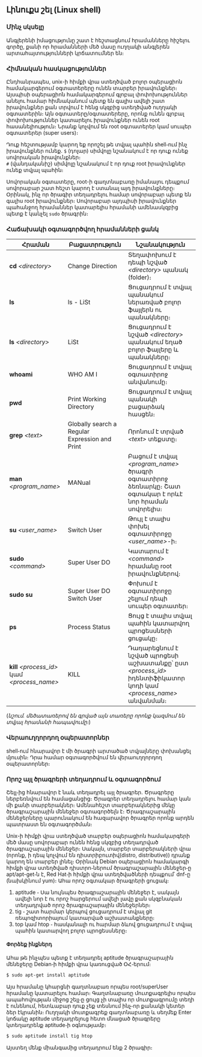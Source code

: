 ## <b>Լինուքս շել (Linux shell)</b>

### <b>Մինչ սկսելը</b>
Անգլերենի իմացությունը շատ է հեշտացնում հրամանները հիշելու գործը, քանի որ հրամանների մեծ մասը ուղղակի անգլերեն արտահայտությունների կրճատումներ են։

### <b>Հիմնական հասկացություններ</b>
Ընդհանրապես, unix-ի հիմքի վրա ստեղծված բոլոր օպերացիոն համակարգերում օգտատերերը ունեն տարբեր իրավունքներ։ Այսպիսի օպերացիոն համակարգերում գլոբալ փոփոխություններ անելու համար հիմնականում պետք են գալիս ավելի շատ իրավունքներ քան տրվում է հենց սկզբից ստեղծված ուղղակի օգտատերին։ Այն օգտատերը/օգտատերերը, որոնք ունեն գլոբալ փոփոխություններ կատարելու իրավունքներ ունեն root հասանելիություն։ Նրանք կոչվում են root օգտատերեր կամ սուպեր օգտատերեր (super users)։  

Դուք հեշտությամբ կարող եք որոշել թե տվյալ պահին shell֊ում ինչ իրավունքներ ունեք․
`$` (դոլար) սիմվոլը նշանակում է որ դուք ունեք սովորական իրավունքներ։  
`#` (վանդականիշ) սիմվոլը նշանակում է որ դուք root իրավունքներ ունեք տվյալ պահին։  

Սովորական օգտատերը, root-ի գաղտնաբառը իմանալու դեպքում սովորաբար շատ հեշտ կարող է ստանալ այդ իրավունքները։ Օրինակ, ինչ որ ծրագիր տեղադրելու համար սովորաբար պետք են գալիս root իրավունքներ։ Սովորաբար այդպիսի իրավունքներ պահանջող հրամաններ կատարելիս հրամանի ամենասկզբից պետք է կանչել `sudo` ծրագրին։

### <b>Հաճախակի օգտագործվող հրամանների ցանկ</b>
<b>Հրաման</b>  | <b>Բացատրություն</b> | <b>Նշանակություն</b>
------------- | ------------- |-------------
**cd** *\<directory\>*  | Change Direction | Տեղափոխում է դեպի նշված *\<directory\>* պանակ (folder)։
**ls**  | ls - LiSt | Ցուցադրում է տվյալ պանակում ներառված բոլոր ֆայլերն ու պանակները։
**ls** *\<directory\>* | LiSt | Ցուցադրում է նշված *\<directory\>* պանակում եղած բոլոր ֆայլերը և պանակները։
**whoami** | WHO AM I | Ցուցադրում է տվյալ օգտատիրոջ անվանումը։
**pwd** | Print Working Directory | Ցուցադրում է տվյալ պանակի բացարձակ հասցեն։
**grep** *\<text\>* | Globally search a Regular Expression and Print | Որոնում է տրված *\<text\>* տեքստը։
**man** *\<program_name\>* | MANual | Բացում է տվյալ *\<program_name\>* ծրագրի օգտատիրոջ ձեռնարկը։ Շատ օգտակար է որևէ նոր հրաման սովորելիս։
**su** *\<user_name\>* | Switch User | Թույլ է տալիս փոխել օգտատիրոջը *\<user_name\>*-ի։
**sudo** *\<command\>* | Super User DO | Կատարում է *\<command\>* հրամանը root իրավունքներով։
**sudo su** | Super User DO Switch User | Փոխում է օգտատիրոջը շելլում դեպի սուպեր օգտատեր։
**ps** | Process Status | Ցույց է տալիս տվյալ պահին կատարվող պրոցեսսների ցուցակը։
**kill** *\<process_id\>* կամ *\<process_name\>* | KILL | Դադարեցնում է նշված պրոցեսի աշխատանքը՝ ըստ *\<process_id\>* իդենտիֆիկատոր կոդի կամ *\<process_name\>* անվանման։
(*նշում․ մեծատառերով են գրված այն տառերը որոնք կազմում են տվյալ հրամանի հապավումը։*)

### <b>Վերաուղղորդող օպերատորներ</b>
shell֊ում հնարավոր է մի ծրագրի արտածած տվյալները փոխանցել մյուսին։ Դրա համար օգտագործվում են վերաուղղորդող օպերատորներ։

### <b>Որոշ այլ ծրագրերի տեղադրում և օգտագործում</b>
Շելլ֊ից հնարավոր է նաև տեղադրել այլ ծրագրեր․ Ծրագրերը ներբեռնվում են համացանցից։ Ծրագրեր տեղադրելու համար կան մի քանի տարբերակներ։ Ամենահեշտ տարբերակներից մեկը ծրագրաշարային մենեջեր օգտագործելն է։ Ծրագրաշարային մենեջերները պարունակում են հազարավոր ծրագրեր որոնք արդեն պատրաստ են օգտագործման։  

Unix-ի հիմքի վրա ստեղծված տարբեր օպերացիոն համակարգերի մեծ մասը սովորաբար ունեն հենց սկզբից տեղադրված ծրագրաշարային մենեջեր։ Սակայն, տարբեր տարբերակների վրա (որոնք, ի դեպ կոչվում են դիստրիբուտիվ(distro, distributive)) դրանք կարող են տարբեր լինել։ Օրինակ Debian օպերացիոն համակարգի հիմքի վրա ստեղծված դիստրո֊ներում ծրագրաշարային մենեջեր֊ը apt/apt-get֊ն է, Red Hat֊ի հիմքի վրա ստեղծվածների դեպքում՝ dnf-ը (նախկինում yum)։ Ահա որոշ օգտակար ծրագրերի ցուցակ։  

1. aptitude ֊ Սա նույնպես ծրագրաշարային մենեջեր է, սակայն ավելի նոր է ու որոշ հարցերում ավելի լավը քան սկզբնական տեղադրված որոշ ծրագրաշարային մենեջերներ։  
2. tig ֊ շատ հարմար կերպով ցուցադրում է տվյալ git ռեպոզիտորիայում կատարված աշխատանքները։  
3. top կամ htop ֊ հասկանալի ու հարմար ձևով ցուցադրում է տվյալ պահին կատարվող բոլոր պրոցեսսները։

#### <b>Փորձեք ինքներդ</b>
Ահա թե ինչպես պետք է տեղադրել aptitude ծրագրաշարային մենեջերը Debian֊ի հիմքի վրա կառուցված ՕՀ֊երում։
```bash
$ sudo apt-get install aptitude
```

Այս հրամանը կհարցնի գաղտնաբառ որպես root/superUser հրամանը կատարելու համար։ Գաղտնաբառը մուտքագրելիս որպես ապահովության միջոց շելլ֊ը ցույց չի տալիս որ մուտքագրումը տեղի է ունենում, հետևաբար դուք չեք տեսնում ինչ֊որ քանակի կետեր ձեր էկրանին։ Ուղղակի մուտքագրեք գաղտնաբառը և սեղմեք Enter կոճակը aptitude տեղադրելուց հետո մնացած ծրագրերը կտեղադրենք aptitude֊ի օգնությամբ։
```bash
$ sudo aptitude install tig htop
```
Այստեղ մենք միանգամից տեղադրում ենք 2 ծրագիր։
